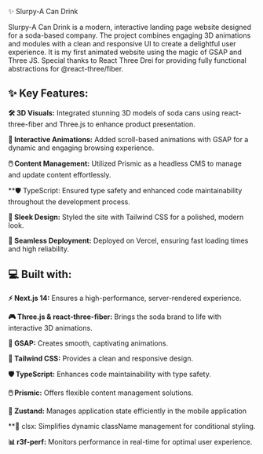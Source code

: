✨ Slurpy-A Can Drink

Slurpy-A Can Drink is a modern, interactive landing page website designed for a soda-based company. The project combines engaging 3D animations and modules with a clean and responsive UI to create a delightful user experience. It is my first animated website using the magic of GSAP and Three JS. Special thanks to React Three Drei for providing fully functional abstractions for @react-three/fiber.

## ✨ Key Features:

**🛠️ 3D Visuals:** Integrated stunning 3D models of soda cans using react-three-fiber and Three.js to enhance product presentation.

**🎥 Interactive Animations:** Added scroll-based animations with GSAP for a dynamic and engaging browsing experience.

**🖱️ Content Management:** Utilized Prismic as a headless CMS to manage and update content effortlessly.

**🛡️ TypeScript: Ensured type safety and enhanced code maintainability throughout the development process.

**🎨 Sleek Design:** Styled the site with Tailwind CSS for a polished, modern look.

**🚀 Seamless Deployment:** Deployed on Vercel, ensuring fast loading times and high reliability.



## 💻 Built with:

**⚡ Next.js 14:** Ensures a high-performance, server-rendered experience.

**🎮 Three.js & react-three-fiber:** Brings the soda brand to life with interactive 3D animations.

**🎯 GSAP:** Creates smooth, captivating animations.

**🎨 Tailwind CSS:** Provides a clean and responsive design.

**🛡️ TypeScript:** Enhances code maintainability with type safety.

**🖱️ Prismic:** Offers flexible content management solutions.

**🔧 Zustand:** Manages application state efficiently in the mobile application

**🔌 clsx: Simplifies dynamic className management for conditional styling.

**📊 r3f-perf:** Monitors performance in real-time for optimal user experience.

